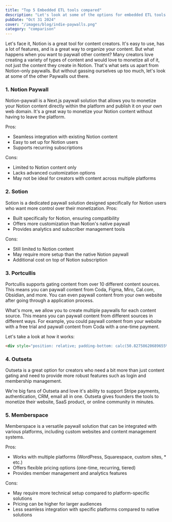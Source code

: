 ```yaml
---
title: "Top 5 Embedded ETL tools compared"
description: "Let's look at some of the options for embedded ETL tools out there."
pubDate: "Oct 31 2024"
cover: "/images/blog/indie-paywalls.png"
category: "comparison"
---
```


Let's face it, Notion is a great tool for content creators. It's easy to use, has a lot of features, and is a great way to organize your content. But what happens when you want to paywall other content? Many creators love creating a variety of types of content and would love to monetize all of it, not just the content they create in Notion. That's what sets us apart from Notion-only paywalls. But without gassing ourselves up too much, let's look at some of the other Paywalls out there.

### 1. Notion Paywall

Notion-paywall is a Next.js paywall solution that allows you to monetize your Notion content directly within the platform and publish it on your own web domain. It's a great way to monetize your Notion content without having to leave the platform.

Pros:

* Seamless integration with existing Notion content
* Easy to set up for Notion users
* Supports recurring subscriptions

Cons:

* Limited to Notion content only
* Lacks advanced customization options
* May not be ideal for creators with content across multiple platforms

### 2. Sotion

Sotion is a dedicated paywall solution designed specifically for Notion users who want more control over their monetization.
Pros:

* Built specifically for Notion, ensuring compatibility
* Offers more customization than Notion's native paywall
* Provides analytics and subscriber management tools

Cons:

* Still limited to Notion content
* May require more setup than the native Notion paywall
* Additional cost on top of Notion subscription

### 3. Portcullis

Portcullis supports gating content from over 10 different content sources. This means you can paywall content from Coda, Figma, Miro, Cal.com, Obsidian, and more. You can even paywall content from your own website after going through a application process. 

What's more, we allow you to create multiple paywalls for each content source. This means you can paywall content from different sources in different ways. For example, you could paywall content from your website with a free trial and paywall content from Coda with a one-time payment.

Let's take a look at how it works:

```html
<div style="position: relative; padding-bottom: calc(50.82758620689655% + 41px); height: 0; width: 100%;"><iframe src="https://demo.arcade.software/pnN0vdggcWu7GHf9dfmz?embed&show_copy_link=true" title="Portcullis 101" frameborder="0" loading="lazy" webkitallowfullscreen mozallowfullscreen allowfullscreen allow="clipboard-write" style="position: absolute; top: 0; left: 0; width: 100%; height: 100%;color-scheme: light;"></iframe></div>
```

### 4. Outseta

Outseta is a great option for creators who need a bit more than just content gating and need to provide more robust features such as login and membership management.

We're big fans of Outseta and love it's ability to support Stripe payments, authentication, CRM, email all in one. Outseta gives founders the tools to monetize their website, SaaS product, or online community in minutes.

### 5. Memberspace


Memberspace is a versatile paywall solution that can be integrated with various platforms, including custom websites and content management systems.

Pros:

* Works with multiple platforms (WordPress, Squarespace, custom sites, * etc.)
* Offers flexible pricing options (one-time, recurring, tiered)
* Provides member management and analytics features

Cons:

* May require more technical setup compared to platform-specific solutions
* Pricing can be higher for larger audiences
* Less seamless integration with specific platforms compared to native solutions
